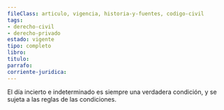 ```yaml
---
fileClass: articulo, vigencia, historia-y-fuentes, codigo-civil
tags:
- derecho-civil
- derecho-privado
estado: vigente
tipo: completo
libro:
titulo:
parrafo:
corriente-juridica:
---
```

El día incierto e indeterminado es siempre una verdadera condición, y se sujeta a las reglas de las condiciones.